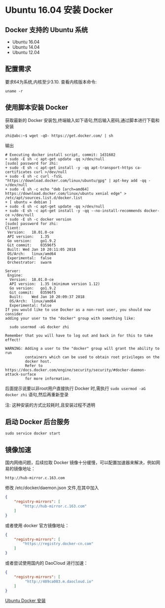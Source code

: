 # Ubuntu 16.04 安装 Docker

## Docker 支持的 Ubuntu 系统

- Ubuntu 16.04
- Ubuntu 14.04
- Ubuntu 12.04

## 配置需求

要求64为系统,内核至少3.10. 查看内核版本命令:

``` shell
uname -r
```

## 使用脚本安装 Docker

获取最新的 Docker 安装包,终端输入如下语句,然后输入密码,通过脚本进行下载和安装

``` shell
zhi@abc:~$ wget -qO- https://get.docker.com/ | sh
```

输出

``` text
# Executing docker install script, commit: 1d31602
+ sudo -E sh -c apt-get update -qq >/dev/null
[sudo] password for zhi: 
+ sudo -E sh -c apt-get install -y -qq apt-transport-https ca-certificates curl >/dev/null
+ sudo -E sh -c curl -fsSL "https://download.docker.com/linux/ubuntu/gpg" | apt-key add -qq - >/dev/null
+ sudo -E sh -c echo "deb [arch=amd64] https://download.docker.com/linux/ubuntu xenial edge" > /etc/apt/sources.list.d/docker.list
+ [ ubuntu = debian ]
+ sudo -E sh -c apt-get update -qq >/dev/null
+ sudo -E sh -c apt-get install -y -qq --no-install-recommends docker-ce >/dev/null
+ sudo -E sh -c docker version
[sudo] password for zhi: 
Client:
 Version:	18.01.0-ce
 API version:	1.35
 Go version:	go1.9.2
 Git commit:	03596f5
 Built:	Wed Jan 10 20:11:05 2018
 OS/Arch:	linux/amd64
 Experimental:	false
 Orchestrator:	swarm

Server:
 Engine:
  Version:	18.01.0-ce
  API version:	1.35 (minimum version 1.12)
  Go version:	go1.9.2
  Git commit:	03596f5
  Built:	Wed Jan 10 20:09:37 2018
  OS/Arch:	linux/amd64
  Experimental:	false
If you would like to use Docker as a non-root user, you should now consider
adding your user to the "docker" group with something like:

  sudo usermod -aG docker zhi

Remember that you will have to log out and back in for this to take effect!

WARNING: Adding a user to the "docker" group will grant the ability to run
         containers which can be used to obtain root privileges on the
         docker host.
         Refer to https://docs.docker.com/engine/security/security/#docker-daemon-attack-surface
         for more information.
```

后面提示说要以非root用户直接执行 Docker 时,需执行  `sudo usermod -aG docker zhi` 语句,然后再重新登录

注: 这种安装的方式比较耗时,且安装过程不透明

## 启动 Docker 后台服务

``` shell
sudo service docker start
```

## 镜像加速

国内网络问题，后续拉取 Docker 镜像十分缓慢，可以配置加速器来解决，例如网易的镜像地址：

``` text
http://hub-mirror.c.163.com
```

修改 /etc/docker/daemon.json 文件,在其中加入

``` json
{
    "registry-mirrors": [
        "http://hub-mirror.c.163.com"
    ]
}
```

或者使用 docker 官方镜像地址：

``` json
{
    "registry-mirrors": [
        "https://registry.docker-cn.com"
    ]
}
```

或者尝试使用国内的 DaoCloud 进行加速：

``` json
{
    "registry-mirrors": [
         "http://489ca083.m.daocloud.io"
    ]
}

```

[Ubuntu Docker 安装](http://www.runoob.com/docker/ubuntu-docker-install.html)